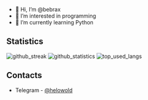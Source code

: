 - 👋 Hi, I’m @bebrax
- 👀 I’m interested in programming
- 🌱 I’m currently learning Python

## Statistics
![github_streak](https://github-readme-streak-stats.herokuapp.com/?user=bebrax&theme=dark&hide_border=true)
![github_statistics](https://github-readme-stats.vercel.app/api?username=bebrax&show_icons=true&theme=dark&hide_border=true)
![top_used_langs](https://github-readme-stats.vercel.app/api/top-langs/?username=bebrax&theme=dark&hide_border=true)

## Contacts
* Telegram - [@helowold](https://t.me/helowold)
